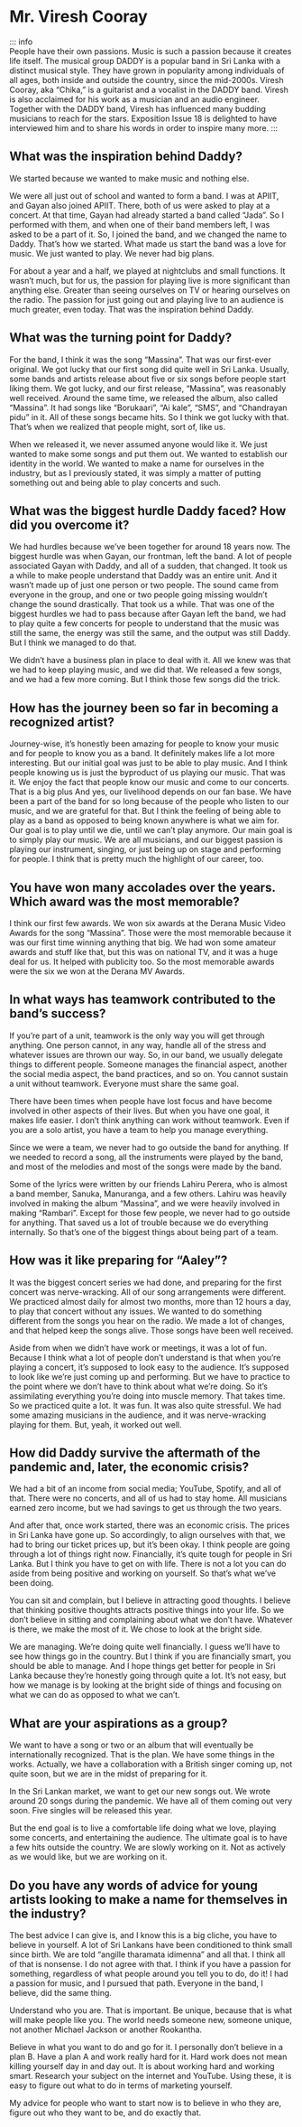 # Mr. Viresh Cooray

::: info  
People have their own passions. Music is such a passion because it
creates life itself. The musical group DADDY is a popular band in Sri
Lanka with a distinct musical style. They have grown in popularity
among individuals of all ages, both inside and outside the country,
since the mid-2000s. Viresh Cooray, aka “Chika,” is a guitarist and
a vocalist in the DADDY band. Viresh is also acclaimed for his work
as a musician and an audio engineer. Together with the DADDY
band, Viresh has influenced many budding musicians to reach for
the stars. Exposition Issue 18 is delighted to have interviewed him
and to share his words in order to inspire many more.
:::

## What was the inspiration behind Daddy?

We started because we wanted to make music and
nothing else.

We were all just out of school and wanted to form a
band. I was at APIIT, and Gayan also joined APIIT. There,
both of us were asked to play at a concert. At that
time, Gayan had already started a band called “Jada”.
So I performed with them, and when one of their band
members left, I was asked to be a part of it. So, I joined
the band, and we changed the name to Daddy. That’s
how we started. What made us start the band was a
love for music. We just wanted to play. We never had big
plans.

For about a year and a half, we played at nightclubs
and small functions. It wasn’t much, but for us, the
passion for playing live is more significant than anything
else. Greater than seeing ourselves on TV or hearing
ourselves on the radio. The passion for just going out
and playing live to an audience is much greater, even
today. That was the inspiration behind Daddy.

## What was the turning point for Daddy?

For the band, I think it was the song “Massina”. That
was our first-ever original. We got lucky that our first
song did quite well in Sri Lanka. Usually, some bands and
artists release about five or six songs before people start
liking them. We got lucky, and our first release, “Massina”,
was reasonably well received. Around the same time, we
released the album, also called “Massina”. It had songs
like “Borukaari”, “Ai kale”, “SMS”, and “Chandrayan pidu”
in it. All of these songs became hits. So I think we got
lucky with that. That’s when we realized that people
might, sort of, like us.

When we released it, we never assumed anyone would
like it. We just wanted to make some songs and put them
out. We wanted to establish our identity in the world. We
wanted to make a name for ourselves in the industry, but
as I previously stated, it was simply a matter of putting
something out and being able to play concerts and such.

## What was the biggest hurdle Daddy faced? How did you overcome it?

We had hurdles because we’ve
been together for around 18 years
now. The biggest hurdle was when
Gayan, our frontman, left the band.
A lot of people associated Gayan
with Daddy, and all of a sudden, that
changed. It took us a while to make
people understand that Daddy was
an entire unit. And it wasn’t made
up of just one person or two people.
The sound came from everyone in the group, and one
or two people going missing wouldn’t change the sound
drastically. That took us a while. That was one of the
biggest hurdles we had to pass because after Gayan
left the band, we had to play quite a few concerts for
people to understand that the music was still the same,
the energy was still the same, and the output was still
Daddy. But I think we managed to do that.

We didn’t have a business plan in place to deal with it.
All we knew was that we had to keep playing music, and
we did that. We released a few songs, and we had a few
more coming. But I think those few songs did the trick.

## How has the journey been so far in becoming a recognized artist?

Journey-wise, it’s honestly been amazing for people
to know your music and for people to know you as a
band. It definitely makes life a lot more interesting. But
our initial goal was just to be able to play music. And
I think people knowing us is just the byproduct of us
playing our music. That was it. We enjoy the fact that
people know our music and come to our concerts. That
is a big plus And yes, our livelihood depends on our fan base. We
have been a part of the band for so long because of the
people who listen to our music, and we are grateful for
that. But I think the feeling of being able to play as a
band as opposed to being known anywhere is what we
aim for. Our goal is to play until we die, until we can’t
play anymore. Our main goal is to simply play our music.
We are all musicians, and our biggest passion is playing
our instrument, singing, or just being up on stage and
performing for people. I think that is pretty much the
highlight of our career, too.

## You have won many accolades over the years. Which award was the most memorable?

I think our first few awards. We won six awards at
the Derana Music Video Awards for the song “Massina”.
Those were the most memorable because it was our
first time winning anything that big. We had won some
amateur awards and stuff like that, but this was on
national TV, and it was a huge deal for us. It helped with
publicity too. So the most memorable awards were the
six we won at the Derana MV Awards.

## In what ways has teamwork contributed to the band’s success?

If you’re part of a unit, teamwork is the only way you
will get through anything. One person cannot, in any way,
handle all of the stress and whatever issues are thrown
our way. So, in our band, we usually delegate things to
different people. Someone manages the financial aspect,
another the social media aspect, the band practices,
and so on. You cannot sustain a unit without teamwork.
Everyone must share the same goal.

There have been times when people have lost focus
and have become involved in other aspects of their lives.
But when you have one goal, it makes life easier. I don’t
think anything can work without teamwork. Even if you
are a solo artist, you have a team to help you manage
everything.

Since we were a team, we never had to go outside the
band for anything. If we needed to record a song, all the
instruments were played by the band, and most of the
melodies and most of the songs were made by the band.

Some of the lyrics were written by our friends
Lahiru Perera, who is almost a band member, Sanuka,
Manuranga, and a few others. Lahiru was heavily
involved in making the album “Massina”, and we were
heavily involved in making “Rambari”. Except for those
few people, we never had to go outside for anything.
That saved us a lot of trouble because we do everything
internally. So that’s one of the biggest things about
being part of a team.

## How was it like preparing for “Aaley”?

It was the biggest concert series we had done, and
preparing for the first concert was nerve-wracking. All
of our song arrangements were different. We practiced
almost daily for almost two months, more than 12 hours a
day, to play that concert without any issues. We wanted
to do something different from the songs you hear on the
radio. We made a lot of changes, and that helped keep
the songs alive. Those songs have been well received.

Aside from when we didn’t have work or meetings,
it was a lot of fun. Because I think what a lot of people
don’t understand is that when you’re playing a concert,
it’s supposed to look easy to the audience. It’s supposed
to look like we’re just coming up and performing. But
we have to practice to the point where we don’t have
to think about what we’re doing. So it’s assimilating
everything you’re doing into muscle memory. That takes
time. So we practiced quite a lot. It was fun. It was also
quite stressful. We had some amazing musicians in the
audience, and it was nerve-wracking playing for them.
But, yeah, it worked out well.

## How did Daddy survive the aftermath of the pandemic and, later, the economic crisis?

We had a bit of an income from social media; YouTube,
Spotify, and all of that. There were no concerts, and all of
us had to stay home. All musicians earned zero income,
but we had savings to get us through the two years.

And after that, once work started, there was an
economic crisis. The prices in Sri Lanka have gone up. So
accordingly, to align ourselves with that, we had to bring
our ticket prices up, but it’s been okay. I think people are
going through a lot of things right now. Financially, it’s
quite tough for people in Sri Lanka. But I think you have
to get on with life. There is not a lot you can do aside
from being positive and working on yourself. So that’s
what we’ve been doing.

You can sit and complain, but I believe in attracting
good thoughts. I believe that thinking positive thoughts
attracts positive things into your life. So we don’t believe
in sitting and complaining about what we don’t have.
Whatever is there, we make the most of it. We chose to
look at the bright side.

We are managing. We’re doing quite well financially. I
guess we’ll have to see how things go in the country. But
I think if you are financially smart, you should be able to
manage. And I hope things get better for people in Sri
Lanka because they’re honestly going through quite a
lot. It’s not easy, but how we manage is by looking at the
bright side of things and focusing on what we can do as
opposed to what we can’t.

## What are your aspirations as a group?

We want to have a song or two or an album that will
eventually be internationally recognized. That is the
plan. We have some things in the works. Actually, we
have a collaboration with a British singer coming up, not
quite soon, but we are in the midst of preparing for it.

In the Sri Lankan market, we want to get our new songs
out. We wrote around 20 songs during the pandemic.
We have all of them coming out very soon. Five singles
will be released this year.

But the end goal is to live a comfortable life doing
what we love, playing some concerts, and entertaining
the audience. The ultimate goal is to have a few hits
outside the country. We are slowly working on it. Not as
actively as we would like, but we are working on it.

## Do you have any words of advice for young artists looking to make a name for themselves in the industry?

The best advice I can give is, and I know this is a big
cliche, you have to believe in yourself. A lot of Sri Lankans
have been conditioned to think small since birth. We are
told “angille tharamata idimenna” and all that. I think all
of that is nonsense. I do not agree with that. I think if you
have a passion for something, regardless of what people
around you tell you to do, do it! I had a passion for music,
and I pursued that path. Everyone in the band, I believe,
did the same thing.

Understand who you are. That is important. Be
unique, because that is what will make people like you.
The world needs someone new, someone unique, not
another Michael Jackson or another Rookantha.

Believe in what you want to do and go for it. I
personally don’t believe in a plan B. Have a plan A and
work really hard for it. Hard work does not mean killing
yourself day in and day out. It is about working hard and
working smart. Research your subject on the internet
and YouTube. Using these, it is easy to figure out what
to do in terms of marketing yourself.

My advice for people who want to start now is to
believe in who they are, figure out who they want to be,
and do exactly that.

